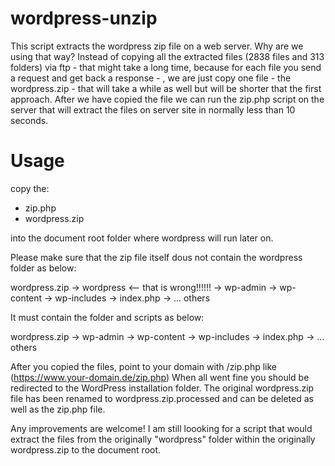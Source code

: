 # wordpress-unzip
This script extracts the wordpress zip file on a web server. 
Why are we using that way?
Instead of copying all the extracted files (2838 files and 313 folders) via ftp - that might take a long time, because for each file you send a request and get back a response - , we are just copy one file - the wordpress.zip - that will take a while as well but will be shorter that the first approach. After we have copied the file we can run the zip.php script on the server that will extract the files on server site in normally less than 10 seconds.  

# Usage
copy the: 

- zip.php
- wordpress.zip 

into the document root folder where wordpress will run later on.

Please make sure that the zip file itself dous not contain the wordpress folder as below:

wordpress.zip
		-> wordpress <-- that is wrong!!!!!!
			-> wp-admin
			-> wp-content
			-> wp-includes
			-> index.php
			-> ... others

It must contain the folder and scripts as below:

wordpress.zip
		-> wp-admin
		-> wp-content
		-> wp-includes
		-> index.php
		-> ... others

After you copied the files, point to your domain with /zip.php like (https://www.your-domain.de/zip.php)
When all went fine you should be redirected to the WordPress installation folder. 
The original wordpress.zip file has been renamed to wordpress.zip.processed and can be deleted as well as the zip.php file.

Any improvements are welcome! I am still loooking for a script that would extract the files from the originally "wordpress" folder within the originally wordpress.zip to the document root.
